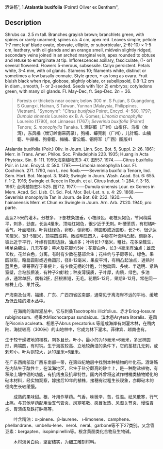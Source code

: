 酒饼簕",
1.**Atalantia buxifolia** (Poiret) Oliver ex Bentham",

## Description
Shrubs ca. 2.5 m tall. Branches grayish brown; branchlets green, with spines or rarely unarmed; spines ca. 4 cm, apex red. Leaves simple; petiole 1-7 mm; leaf blade ovate, obovate, elliptic, or suborbicular, 2-6(-10) × 1-5 cm, leathery, with oil glands and an orange smell, midvein slightly ridged, secondary veins joined in an arched marginal vein, apex rounded to obtuse and retuse to emarginate at tip. Inflorescences axillary, fasciculate, (1- or) several flowered. Flowers 5-merous, subsessile. Calyx persistent. Petals white, 3-4 mm, with oil glands. Stamens 10; filaments white, distinct or sometimes a few basally connate. Style green, ± as long as ovary. Fruit bluish black when ripe, globose, slightly oblate, or subellipsoid, 0.8-1.2 cm in diam., smooth, 1- or 2-seeded. Seeds with 1(or 2) embryos; cotyledons green, with many oil glands. Fl. May-Dec, fr. Sep-Dec. 2*n* = 36.

> Forests or thickets near ocean; below 300 m. S Fujian, S Guangdong, S Guangxi, Hainan, S Taiwan, Yunnan [Malaysia, Philippines, Vietnam].
  "Synonym": "*Citrus buxifolia* Poiret, Encycl. 4: 580. 1797; *Dumula sinensis* Loureiro ex B. A. Gomes; *Limonia monophylla* Loureiro (1790), not Linnaeus (1767); *Severinia buxifolia* (Poiret) Tenore; *S. monophylla* Tanaka.
**1. 酒饼簕（广州）山柑仔、乌柑（台湾），东风橘（增订岭南采药录），狗橘、蠔壳刺（广州），儿针簕、山橘簕、牛屎橘、狗骨簕、梅橘、雷公簕、铜将军（广西）图版41**

Atalantia buxifolia (Poir.) Oliv. in Journ. Linn. Soc. Bot. 5, Suppl. 2: 26. 1861; Merr. in Trans. Amer. Philos. Soc. Philadelphia 223. 1935; Huang in Acta Phytotax. Sin. 8: 111. 1959;海南植物志3: 47. 图557. 1974.——Citrus buxifolia Poir. in Lam. Encycl. 4: 580. 1797.——Limonia monophylla Lour. Fl. Cochinch. 271. 1790, non L. nec Roxb.——Severinia buxifolia Tenore, Ind. Sem. Hort. Bot. Neapol. 3. 1840; Swingle in Journ. Wash. Acad. Sci. 6: 655. f. 1-2. 1916; Swingle et Reece in Reuth. et al. Citrus Indust. 1: 284. f. 3-18. 1967; 台湾植物志3: 525. 图712. 1977.——Dumula sinensis Lour. ex Gomes in Mem. Acad. Sci. Lisb. Cl. Sci. Pol. Mor. Bel.-Let. n. s. 4: 29. 1868.——Severinia monophylla Tan in Journ. de Bot. 68: 232. 1930.——A. hainanensis Merr. et Chun ex Swingle in Journ. Arn. Arb. 21:20. 1940, pro parte.

高达2.5米的灌木。分枝多，下部枝条披垂，小枝绿色，老枝灰褐色，节间稍扁平，刺多，劲直，长达4厘米，顶端红褐色，很少近于无刺。叶硬革质，有柑橘叶香气，叶面暗绿，叶背线绿色，卵形，倒卵形，椭圆形或近圆形，长2-6、很少达10厘米，宽1-5厘米，顶端圆或钝，微或明显凹入，中脉在叶面稍凸起，侧脉多，彼此近于平行，叶缘有弧形边脉，油点多；叶柄长1-7毫米，粗壮。花多朵簇生，稀单朵腋生，几无花梗；萼片及花瓣均5片；花瓣白色，长3-4毫米有油点；雄蕊10枚，花丝白色，分离，有时有少数在基部合生；花柱约与子房等长，绿色。果圆球形，略扁圆形或近椭圆形，径8-12毫米，果皮平滑，有稍凸起油点，透熟时蓝黑色，果萼宿存于果梗上，有少数无柄的汁胞，汁胞扁圆、多棱、半透明、紧贴室壁，合粘胶质液，有种子2或1粒；种皮薄膜质，子叶厚，肉质，绿色，多油点，通常单胚，偶有2胚，胚根甚短，无毛。花期5-12月，果期9-12月，常在同一植株上花、果并茂。

产海南及台湾、福建、广东、广西四省区南部，通常见于离海岸不远的平地、缓坡及低丘陵的灌木丛中。
<p style='text-indent:28px'>在海南的海岸灌丛中，它与刺桑Taxotrophis illicifolius、赤才Eriog-lossum rubiginosum、柄果木Mischocarpus sundaicus、滨木患Arytera litoralis、避霜花Pisonia aculeata、相思子Abrus precatorius 等组成海岸有刺灌木林，在稍内陆、海拔较高（300米）的山地林中，它成为林下灌木。菲律宾、越南也有。

生于较干燥坡地的植株，刺多且长，叶小，最小的为15毫米×6毫米，多呈椭圆形，两端圆，有时钝。生于海拔较高、立地较荫湿的条件下，它的茎枝几无刺，或刺短小，叶片则较大，达10厘米×6厘米。

在广东西南部及广西东南部一带，在第四纪地层中找到本种植物的叶化石。酒饼簕在内陆生于酸性土，在滨海地区，它生于盐分颇高的砂土上，是一种耐盐植物，有积聚土壤中硼的功能，有抗线虫及抗旱特性。国内外曾将这试作柑橘类植物矮化的砧木材料，经实物观察，嫁接后10年的植株，接穗有过粗生长现象，亦即砧木的径向生长较缓慢。
<p style='text-indent:28px'>成熟的果味甜。根、叶用作草药。气香，味微辛、苦，性温。祛风散寒，行气止痛。与其他草药配用治支气管炎、风寒咳嗽、感冒发热、风湿关节炎、慢性胃炎、胃溃疡及跌打肿痛等。
<p style='text-indent:28px'>叶含精油：α-pinene、β-laurene、 ι-limonene、camphene、phellandrane、umbellu-lene、nerol、neral、garbone等不下27类别。又含香豆素：bergapten、isopimpinellin等。根含黄酮类化合物及生物碱。
<p style='text-indent:28px'>木材淡黄白色，坚密结实，为细工雕刻材料。
